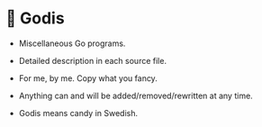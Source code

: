 # 🍭 Godis

- Miscellaneous Go programs.

- Detailed description in each source file.

- For me, by me. Copy what you fancy.

- Anything can and will be added/removed/rewritten at any time.

- Godis means candy in Swedish.
